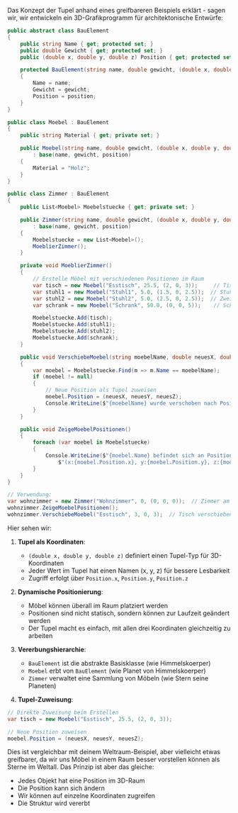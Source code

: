 Das Konzept der Tupel anhand eines greifbareren Beispiels erklärt - sagen wir, wir entwickeln ein 3D-Grafikprogramm für architektonische Entwürfe:

```csharp
public abstract class BauElement
{
    public string Name { get; protected set; }
    public double Gewicht { get; protected set; }
    public (double x, double y, double z) Position { get; protected set; }

    protected BauElement(string name, double gewicht, (double x, double y, double z) position)
    {
        Name = name;
        Gewicht = gewicht;
        Position = position;
    }
}

public class Moebel : BauElement
{
    public string Material { get; private set; }

    public Moebel(string name, double gewicht, (double x, double y, double z) position)
        : base(name, gewicht, position)
    {
        Material = "Holz";
    }
}

public class Zimmer : BauElement
{
    public List<Moebel> Moebelstuecke { get; private set; }

    public Zimmer(string name, double gewicht, (double x, double y, double z) position)
        : base(name, gewicht, position)
    {
        Moebelstuecke = new List<Moebel>();
        MoeblierZimmer();
    }

    private void MoeblierZimmer()
    {
        // Erstelle Möbel mit verschiedenen Positionen im Raum
        var tisch = new Moebel("Esstisch", 25.5, (2, 0, 3));     // Tisch in der Mitte
        var stuhl1 = new Moebel("Stuhl1", 5.0, (1.5, 0, 2.5));  // Stuhl am Tisch
        var stuhl2 = new Moebel("Stuhl2", 5.0, (2.5, 0, 2.5));  // Zweiter Stuhl
        var schrank = new Moebel("Schrank", 50.0, (0, 0, 5));    // Schrank an der Wand

        Moebelstuecke.Add(tisch);
        Moebelstuecke.Add(stuhl1);
        Moebelstuecke.Add(stuhl2);
        Moebelstuecke.Add(schrank);
    }

    public void VerschiebeMoebel(string moebelName, double neuesX, double neuesY, double neuesZ)
    {
        var moebel = Moebelstuecke.Find(m => m.Name == moebelName);
        if (moebel != null)
        {
            // Neue Position als Tupel zuweisen
            moebel.Position = (neuesX, neuesY, neuesZ);
            Console.WriteLine($"{moebelName} wurde verschoben nach Position: ({neuesX}, {neuesY}, {neuesZ})");
        }
    }

    public void ZeigeMoebelPositionen()
    {
        foreach (var moebel in Moebelstuecke)
        {
            Console.WriteLine($"{moebel.Name} befindet sich an Position: " +
                $"(x:{moebel.Position.x}, y:{moebel.Position.y}, z:{moebel.Position.z})");
        }
    }
}

// Verwendung:
var wohnzimmer = new Zimmer("Wohnzimmer", 0, (0, 0, 0));  // Zimmer am Ursprung
wohnzimmer.ZeigeMoebelPositionen();
wohnzimmer.VerschiebeMoebel("Esstisch", 3, 0, 3);  // Tisch verschieben
```

Hier sehen wir:

1. **Tupel als Koordinaten**:
   - `(double x, double y, double z)` definiert einen Tupel-Typ für 3D-Koordinaten
   - Jeder Wert im Tupel hat einen Namen (x, y, z) für bessere Lesbarkeit
   - Zugriff erfolgt über `Position.x`, `Position.y`, `Position.z`

2. **Dynamische Positionierung**:
   - Möbel können überall im Raum platziert werden
   - Positionen sind nicht statisch, sondern können zur Laufzeit geändert werden
   - Der Tupel macht es einfach, mit allen drei Koordinaten gleichzeitig zu arbeiten

3. **Vererbungshierarchie**:
   - `BauElement` ist die abstrakte Basisklasse (wie Himmelskoerper)
   - `Moebel` erbt von `BauElement` (wie Planet von Himmelskoerper)
   - `Zimmer` verwaltet eine Sammlung von Möbeln (wie Stern seine Planeten)

4. **Tupel-Zuweisung**:
```csharp
// Direkte Zuweisung beim Erstellen
var tisch = new Moebel("Esstisch", 25.5, (2, 0, 3));

// Neue Position zuweisen
moebel.Position = (neuesX, neuesY, neuesZ);
```

Dies ist vergleichbar mit deinem Weltraum-Beispiel, aber vielleicht etwas greifbarer, da wir uns Möbel in einem Raum besser vorstellen können als Sterne im Weltall. Das Prinzip ist aber das gleiche:
- Jedes Objekt hat eine Position im 3D-Raum
- Die Position kann sich ändern
- Wir können auf einzelne Koordinaten zugreifen
- Die Struktur wird vererbt